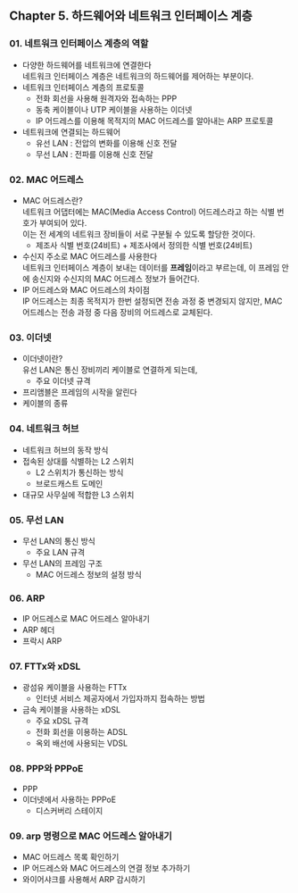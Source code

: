 ## Chapter 5. 하드웨어와 네트워크 인터페이스 계층
### 01. 네트워크 인터페이스 계층의 역할
- 다양한 하드웨어를 네트워크에 연결한다   
  네트워크 인터페이스 계층은 네트워크의 하드웨어를 제어하는 부분이다.   
- 네트워크 인터페이스 계층의 프로토콜
  - 전화 회선을 사용해 원격자와 접속하는 PPP
  - 동축 케이블이나 UTP 케이블을 사용하는 이더넷
  - IP 어드레스를 이용해 목적지의 MAC 어드레스를 알아내는 ARP 프로토콜
- 네트워크에 연결되는 하드웨어 
  - 유선 LAN : 전압의 변화를 이용해 신호 전달
  - 무선 LAN : 전파를 이용해 신호 전달

### 02. MAC 어드레스
- MAC 어드레스란?   
  네트워크 어댑터에는 MAC(Media Access Control) 어드레스라고 하는 식별 번호가 부여되어 있다.  
  이는 전 세계의 네트워크 장비들이 서로 구분될 수 있도록 할당한 것이다.  
    - 제조사 식별 번호(24비트) + 제조사에서 정의한 식별 번호(24비트)
- 수신지 주소로 MAC 어드레스를 사용한다  
  네트워크 인터페이스 계층이 보내는 데이터를 **프레임**이라고 부르는데, 이 프레임 안에 송신지와 수신지의 MAC 어드레스 정보가 들어간다.  
- IP 어드레스와 MAC 어드레스의 차이점   
  IP 어드레스는 최종 목적지가 한번 설정되면 전송 과정 중 변경되지 않지만, MAC 어드레스는 전송 과정 중 다음 장비의 어드레스로 교체된다.  

### 03. 이더넷
- 이더넷이란?  
  유선 LAN은 통신 장비끼리 케이블로 연결하게 되는데, 
  - 주요 이더넷 규격
- 프리앰블은 프레임의 시작을 알린다
- 케이블의 종류

### 04. 네트워크 허브
- 네트워크 허브의 동작 방식
- 접속된 상대를 식별하는 L2 스위치
  - L2 스위치가 통신하는 방식
  - 브로드캐스트 도메인
- 대규모 사무실에 적합한 L3 스위치

### 05. 무선 LAN
- 무선 LAN의 통신 방식
  - 주요 LAN 규격
- 무선 LAN의 프레임 구조
  - MAC 어드레스 정보의 설정 방식

### 06. ARP
- IP 어드레스로 MAC 어드레스 알아내기
- ARP 헤더
- 프락시 ARP

### 07. FTTx와 xDSL
- 광섬유 케이블을 사용하는 FTTx
  - 인터넷 서비스 제공자에서 가입자까지 접속하는 방법
- 금속 케이블을 사용하는 xDSL
  - 주요 xDSL 규격
  - 전화 회선을 이용하는 ADSL
  - 옥외 배선에 사용되는 VDSL

### 08. PPP와 PPPoE
- PPP
- 이더넷에서 사용하는 PPPoE
  - 디스커버리 스테이지

### 09. arp 명령으로 MAC 어드레스 알아내기
- MAC 어드레스 목록 확인하기
- IP 어드레스와 MAC 어드레스의 연결 정보 추가하기
- 와이어샤크를 사용해서 ARP 감시하기
